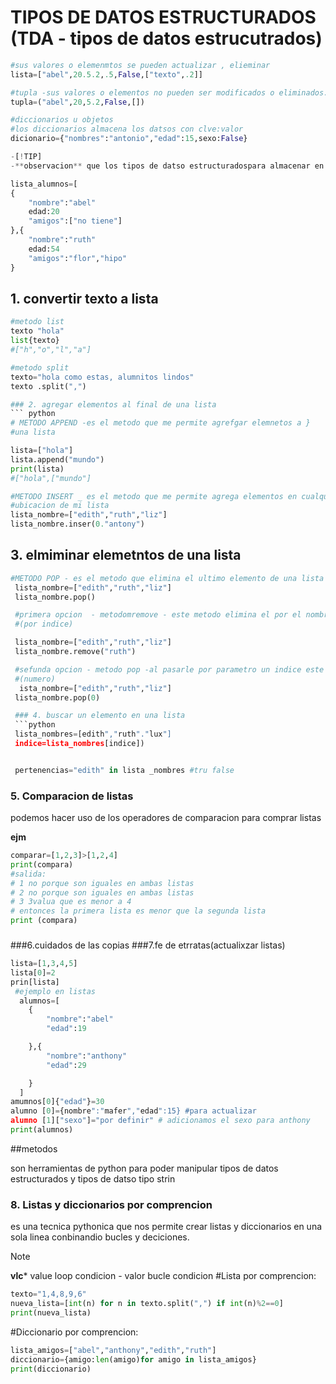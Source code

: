 # TIPOS DE DATOS ESTRUCTURADOS (TDA - tipos de datos estrucutrados)
```python 
#sus valores o elemenmtos se pueden actualizar , elieminar
lista=["abel",20.5.2,.5,False,["texto",.2]]

#tupla -sus valores o elementos no pueden ser modificados o eliminados.
tupla=("abel",20,5.2,False,[])

#diccionarios u objetos
#los diccionarios almacena los datsos con clve:valor 
dicionario={"nombres":"antonio","edad":15,sexo:False}

-[!TIP]
-**observacion** que los tipos de datso estructuradospara almacenar en su interior otros tipos de datos estructurados

lista_alumnos=[
{
    "nombre":"abel"
    edad:20
    "amigos":["no tiene"]
},{
    "nombre":"ruth"
    edad:54
    "amigos":"flor","hipo"
}

```
## 1. convertir texto a lista 
``` python 
#metodo list
texto "hola"
list{texto}
#["h","o","l","a"]

#metodo split
texto="hola como estas, alumnitos lindos"
texto .split(",")

### 2. agregar elementos al final de una lista
``` python 
# METODO APPEND -es el metodo que me permite agrefgar elemnetos a }
#una lista 

lista=["hola"]
lista.append("mundo")
print(lista)
#["hola",["mundo"] 

#METODO INSERT _ es el metodo que me permite agrega elementos en cualquiera
#ubicacion de mi lista
lista_nombre=["edith","ruth","liz"]
lista_nombre.inser(0."antony")
```
## 3. elmiminar elemetntos de una lista 
``` python
#METODO POP - es el metodo que elimina el ultimo elemento de una lista es el contrario de append.
 lista_nombre=["edith","ruth","liz"]
 lista_nombre.pop()

 #primera opcion  - metodomremove - este metodo elimina el por el nombre el elemento que coinsida dentro de mi lista.
 #(por indice)

 lista_nombre=["edith","ruth","liz"]
 lista_nombre.remove("ruth")

 #sefunda opcion - metodo pop -al pasarle por parametro un indice este lo eliminar de la lista.
 #(numero)
  ista_nombre=["edith","ruth","liz"]
 lista_nombre.pop(0)

 ### 4. buscar un elemento en una lista
 ```python 
 lista_nombres=[edith","ruth"."lux"]
 indice=lista_nombres[indice])


 pertenencias="edith" in lista _nombres #tru false
 ```
 ### 5. Comparacion de listas
 podemos hacer uso de los operadores de comparacion para comprar listas 

 **ejm**
 ``` python
 comparar=[1,2,3]>[1,2,4]
 print(compara)
 #salida:
 # 1 no porque son iguales en ambas listas 
 # 2 no porque son iguales en ambas listas
 # 3 3valua que es menor a 4
 # entonces la primera lista es menor que la segunda lista 
print (compara)
```
###

###6.cuidados de las copias 
###7.fe de etrratas(actualixzar listas)
```python 
lista=[1,3,4,5]
lista[0]=2
prin[lista]
 #ejemplo en listas 
  alumnos=[
    {
        "nombre":"abel"
        "edad":19

    },{
        "nombre":"anthony"
        "edad":29

    }
  ]
amumnos[0]{"edad"}=30
alumno [0]={nombre":"mafer","edad":15} #para actualizar
alumno [1]["sexo"]="por definir" # adicionamos el sexo para anthony
print(alumnos)
```

##metodos

son herramientas de python para poder manipular tipos de datos estructurados 
y tipos de datso tipo strin

### 8. Listas y diccionarios por comprencion
es una tecnica pythonica que nos permite crear listas y diccionarios en una sola linea conbinandio bucles y deciciones.

> [!NOTE]
> **vlc*** value loop condicion - valor bucle condicion
#Lista por comprencion:
```python
texto="1,4,8,9,6"
nueva_lista=[int(n) for n in texto.split(",") if int(n)%2==0]
print(nueva_lista)

```

#Diccionario por comprencion:

```python
lista_amigos=["abel","anthony","edith","ruth"]
diccionario={amigo:len(amigo)for amigo in lista_amigos}
print(diccionario)

```























